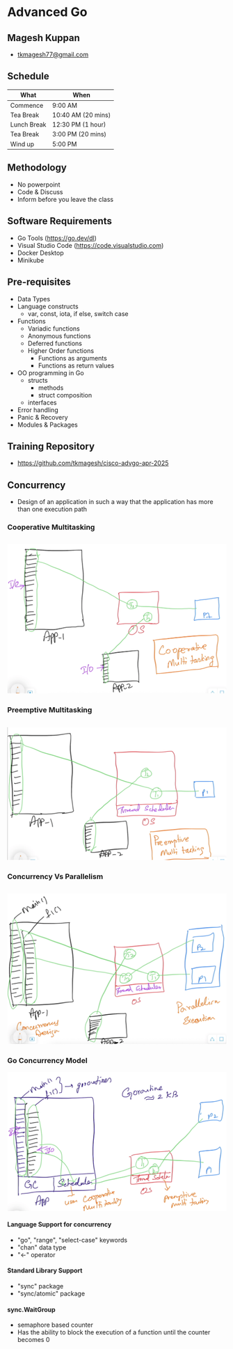 # Advanced Go

## Magesh Kuppan
- tkmagesh77@gmail.com

## Schedule
| What | When |
| ----- | ---- |
| Commence | 9:00 AM |
| Tea Break | 10:40 AM (20 mins) |
| Lunch Break | 12:30 PM (1 hour) |
| Tea Break | 3:00 PM (20 mins) |
| Wind up | 5:00 PM |

## Methodology
- No powerpoint
- Code & Discuss
- Inform before you leave the class

## Software Requirements
- Go Tools (https://go.dev/dl)
- Visual Studio Code (https://code.visualstudio.com)
- Docker Desktop
- Minikube

## Pre-requisites
- Data Types
- Language constructs
    - var, const, iota, if else, switch case 
- Functions
    - Variadic functions
    - Anonymous functions
    - Deferred functions
    - Higher Order functions
        - Functions as arguments
        - Functions as return values
- OO programming in Go
    - structs
        - methods
        - struct composition
    - interfaces
- Error handling
- Panic & Recovery
- Modules & Packages

## Training Repository
- https://github.com/tkmagesh/cisco-advgo-apr-2025

## Concurrency
- Design of an application in such a way that the application has more than one execution path

### Cooperative Multitasking
![image](./images/cooperative-multitasking.png)
---
### Preemptive Multitasking
![image](./images/preemptive-multitasking.png)
---
### Concurrency Vs Parallelism
![image](./images/concurrency-vs-parallelism.png)
---
### Go Concurrency Model
![image](./images/go-concurrency.png)

#### Language Support for concurrency
- "go", "range", "select-case" keywords
- "chan" data type
- "<-" operator

#### Standard Library Support
- "sync" package
- "sync/atomic" package

#### sync.WaitGroup
- semaphore based counter
- Has the ability to block the execution of a function until the counter becomes 0